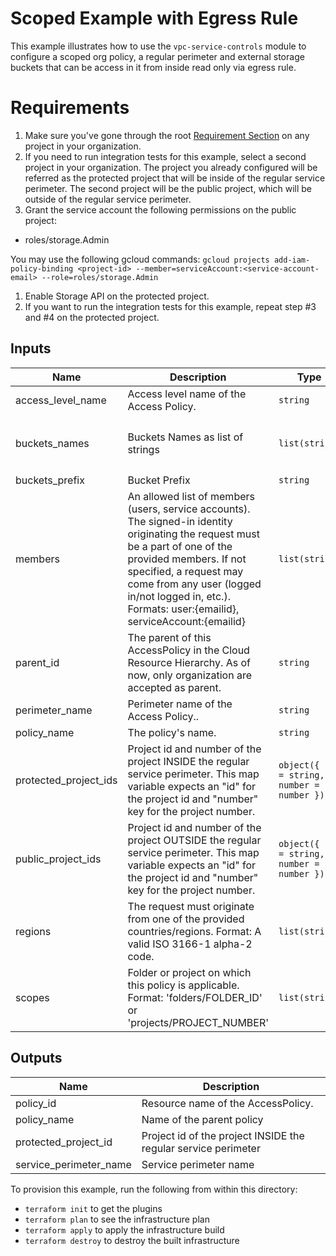 # Scoped Example with Egress Rule

This example illustrates how to use the `vpc-service-controls` module to configure a scoped org policy, a regular perimeter and external storage buckets that can be access in it from inside read only via egress rule.

# Requirements

1. Make sure you've gone through the root [Requirement Section](../../README.md#requirements) on any project in your organization.
2. If you need to run integration tests for this example, select a second project in your organization. The project you already configured will be referred as the protected project that will be inside of the regular service perimeter. The second project will be the public project, which will be outside of the regular service perimeter.
3. Grant the service account the following permissions on the public project:
 - roles/storage.Admin

You may use the following gcloud commands:
   `gcloud projects add-iam-policy-binding <project-id> --member=serviceAccount:<service-account-email> --role=roles/storage.Admin`

1. Enable Storage API on the protected project.
2. If you want to run the integration tests for this example, repeat step #3 and #4 on the protected project.

<!-- BEGINNING OF PRE-COMMIT-TERRAFORM DOCS HOOK -->
## Inputs

| Name | Description | Type | Default | Required |
|------|-------------|------|---------|:--------:|
| access\_level\_name | Access level name of the Access Policy. | `string` | `"terraform_members_e"` | no |
| buckets\_names | Buckets Names as list of strings | `list(string)` | <pre>[<br>  "bucket1-e",<br>  "bucket2-e"<br>]</pre> | no |
| buckets\_prefix | Bucket Prefix | `string` | `"test-bucket-e"` | no |
| members | An allowed list of members (users, service accounts). The signed-in identity originating the request must be a part of one of the provided members. If not specified, a request may come from any user (logged in/not logged in, etc.). Formats: user:{emailid}, serviceAccount:{emailid} | `list(string)` | n/a | yes |
| parent\_id | The parent of this AccessPolicy in the Cloud Resource Hierarchy. As of now, only organization are accepted as parent. | `string` | n/a | yes |
| perimeter\_name | Perimeter name of the Access Policy.. | `string` | `"regular_perimeter_e"` | no |
| policy\_name | The policy's name. | `string` | n/a | yes |
| protected\_project\_ids | Project id and number of the project INSIDE the regular service perimeter. This map variable expects an "id" for the project id and "number" key for the project number. | `object({ id = string, number = number })` | n/a | yes |
| public\_project\_ids | Project id and number of the project OUTSIDE the regular service perimeter. This map variable expects an "id" for the project id and "number" key for the project number. | `object({ id = string, number = number })` | n/a | yes |
| regions | The request must originate from one of the provided countries/regions. Format: A valid ISO 3166-1 alpha-2 code. | `list(string)` | `[]` | no |
| scopes | Folder or project on which this policy is applicable. Format: 'folders/FOLDER\_ID' or 'projects/PROJECT\_NUMBER' | `list(string)` | `[]` | no |

## Outputs

| Name | Description |
|------|-------------|
| policy\_id | Resource name of the AccessPolicy. |
| policy\_name | Name of the parent policy |
| protected\_project\_id | Project id of the project INSIDE the regular service perimeter |
| service\_perimeter\_name | Service perimeter name |

<!-- END OF PRE-COMMIT-TERRAFORM DOCS HOOK -->

To provision this example, run the following from within this directory:
- `terraform init` to get the plugins
- `terraform plan` to see the infrastructure plan
- `terraform apply` to apply the infrastructure build
- `terraform destroy` to destroy the built infrastructure

